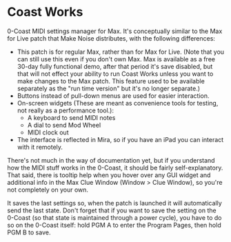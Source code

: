 # Coast Works

0-Coast MIDI settings manager for Max. It's conceptually similar to the Max for Live patch that Make Noise distributes, with the following differences:

* This patch is for regular Max, rather than for Max for Live. (Note that you can still use this even if you don't own Max. Max is available as a free 30-day fully functional demo, after that period it's save disabled, but that will not effect your ability to run Coast Works unless you want to make changes to the Max patch. This feature used to be available separately as the "run time version" but it's no longer separate.)
* Buttons instead of pull-down menus are used for easier interaction. 
* On-screen widgets (These are meant as convenience tools for testing, not really as a performance tool.):
    * A keyboard to send MIDI notes
    * A dial to send Mod Wheel
    * MIDI clock out
* The interface is reflected in Mira, so if you have an iPad you can interact with it remotely. 

There's not much in the way of documentation yet, but if you understand how the MIDI stuff works in the 0-Coast, it should be fairly self-explanatory. That said, there is tooltip help when you hover over any GUI widget and additional info in the Max Clue Window (Window > Clue Window), so you're not completely on your own. 

It saves the last settings so, when the patch is launched it will automatically send the last state. Don't forget that if you want to save the setting on the 0-Coast (so that state is maintained through a power cycle), you have to do so on the 0-Coast itself: hold PGM A to enter the Program Pages, then hold PGM B to save.